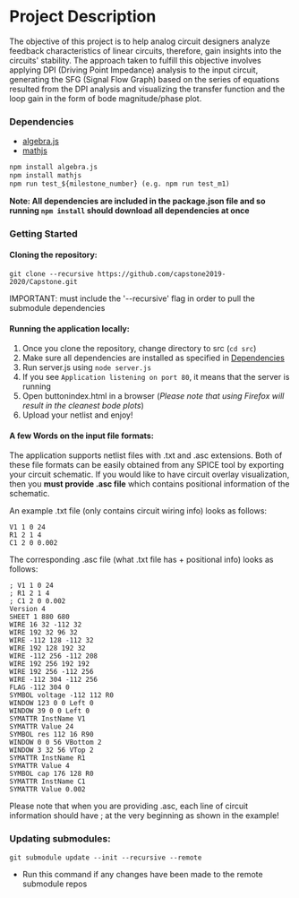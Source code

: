 # Project Description
The objective of this project is to help analog circuit designers analyze feedback characteristics of linear circuits, therefore, gain insights into the circuits' stability. The approach taken to fulfill this objective involves applying DPI (Driving Point Impedance) analysis to the input circuit, generating the SFG (Signal Flow Graph) based on the series of equations resulted from the DPI analysis and visualizing the transfer function and the loop gain in the form of bode magnitude/phase plot.

### Dependencies
* [algebra.js](https://algebra.js.org/)
* [mathjs](https://mathjs.org/)

```html
npm install algebra.js 
npm install mathjs 
npm run test_${milestone_number} (e.g. npm run test_m1)
```

**Note: All dependencies are included in the package.json file and so running ```npm install``` 
should download all dependencies at once**

### Getting Started
#### Cloning the repository:
```
git clone --recursive https://github.com/capstone2019-2020/Capstone.git
```
IMPORTANT: must include the '--recursive' flag in order to pull the submodule dependencies

#### Running the application locally:
1. Once you clone the repository, change directory to src (```cd src```)
2. Make sure all dependencies are installed as specified in [Dependencies](https://github.com/capstone2019-2020/Capstone#dependencies)
3. Run server.js using ```node server.js```
4. If you see ```Application listening on port 80```, it means that the server is running
5. Open buttonindex.html in a browser (*Please note that using Firefox will result in the cleanest bode plots*)
6. Upload your netlist and enjoy!

#### A few Words on the input file formats:
The application supports netlist files with .txt and .asc extensions. Both of these file formats can be easily obtained from any SPICE tool by exporting your circuit schematic. If you would like to have circuit overlay visualization, then you **must provide .asc file** which contains positional information of the schematic.

An example .txt file (only contains circuit wiring info) looks as follows:
```
V1 1 0 24
R1 2 1 4
C1 2 0 0.002
```

The corresponding .asc file (what .txt file has + positional info) looks as follows:
```
; V1 1 0 24
; R1 2 1 4
; C1 2 0 0.002
Version 4
SHEET 1 880 680
WIRE 16 32 -112 32
WIRE 192 32 96 32
WIRE -112 128 -112 32
WIRE 192 128 192 32
WIRE -112 256 -112 208
WIRE 192 256 192 192
WIRE 192 256 -112 256
WIRE -112 304 -112 256
FLAG -112 304 0
SYMBOL voltage -112 112 R0
WINDOW 123 0 0 Left 0
WINDOW 39 0 0 Left 0
SYMATTR InstName V1
SYMATTR Value 24
SYMBOL res 112 16 R90
WINDOW 0 0 56 VBottom 2
WINDOW 3 32 56 VTop 2
SYMATTR InstName R1
SYMATTR Value 4
SYMBOL cap 176 128 R0
SYMATTR InstName C1
SYMATTR Value 0.002
```

Please note that when you are providing .asc, each line of circuit information should have ; at the very beginning as shown in the example!



### Updating submodules:
```
git submodule update --init --recursive --remote
```
* Run this command if any changes have been made to the remote submodule repos
